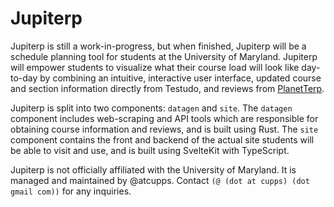 # Jupiterp

Jupiterp is still a work-in-progress, but when finished, Jupiterp will be a schedule planning tool for students at the University of Maryland. Jupiterp will empower students to visualize what their course load will look like day-to-day by combining an intuitive, interactive user interface, updated course and section information directly from Testudo, and reviews from [PlanetTerp](https://planetterp.com).

Jupiterp is split into two components: `datagen` and `site`. The `datagen` component includes web-scraping and API tools which are responsible for obtaining course information and reviews, and is built using Rust. The `site` component contains the front and backend of the actual site students will be able to visit and use, and is built using SvelteKit with TypeScript.

Jupiterp is not officially affiliated with the University of Maryland. It is managed and maintained by @atcupps. Contact `(@ (dot at cupps) (dot gmail com))` for any inquiries.
